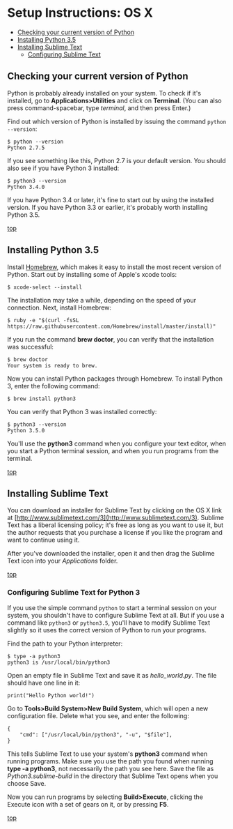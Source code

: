 Setup Instructions: OS X
===

- [Checking your current version of Python](#current_version)
- [Installing Python 3.5](#python3.5)
- [Installing Sublime Text](#installing_st)
    - [Configuring Sublime Text](#configuring_st)

<a name='current_version'></a>Checking your current version of Python
---

Python is probably already installed on your system. To check if it's installed, go to **Applications>Utilities** and click on **Terminal**. (You can also press command-spacebar, type *terminal*, and then press Enter.)

Find out which version of Python is installed by issuing the command `python --version`:

    $ python --version
    Python 2.7.5

If you see something like this, Python 2.7 is your default version. You should also see if you have Python 3 installed:

    $ python3 --version
    Python 3.4.0

If you have Python 3.4 or later, it's fine to start out by using the installed version. If you have Python 3.3 or earlier, it's probably worth installing Python 3.5.

[top](#)

<a name='python3.5'></a>Installing Python 3.5
---

Install [Homebrew](http://brew.sh/), which makes it easy to install the most recent version of Python. Start out by installing some of Apple's xcode tools:

    $ xcode-select --install

The installation may take a while, depending on the speed of your connection. Next, install Homebrew:

    $ ruby -e "$(curl -fsSL https://raw.githubusercontent.com/Homebrew/install/master/install)"

If you run the command **brew doctor**, you can verify that the installation was successful:

    $ brew doctor
    Your system is ready to brew.

Now you can install Python packages through Homebrew. To install Python 3, enter the following command:

    $ brew install python3

You can verify that Python 3 was installed correctly:

    $ python3 --version
    Python 3.5.0

You'll use the **python3** command when you configure your text editor, when you start a Python terminal session, and when you run programs from the terminal.

[top](#)

<a name='installing_st'></a>Installing Sublime Text
---

You can download an installer for Sublime Text by clicking on the OS X link at [http://www.sublimetext.com/3](http://www.sublimetext.com/3). Sublime Text has a liberal licensing policy; it's free as long as you want to use it, but the author requests that you purchase a license if you like the program and want to continue using it.

After you've downloaded the installer, open it and then drag the Sublime Text icon into your *Applications* folder.

[top](#)

<a name='configuring_st'></a>
### Configuring Sublime Text for Python 3

If you use the simple command `python` to start a terminal session on your system, you shouldn't have to configure Sublime Text at all. But if you use a command like `python3` or `python3.5`, you'll have to modify Sublime Text slightly so it uses the correct version of Python to run your programs.

Find the path to your Python interpreter:

    $ type -a python3
    python3 is /usr/local/bin/python3

Open an empty file in Sublime Text and save it as *hello_world.py*. The file should have one line in it:

    print("Hello Python world!")

Go to **Tools>Build System>New Build System**, which will open a new configuration file. Delete what you see, and enter the following:

    {
        "cmd": ["/usr/local/bin/python3", "-u", "$file"],
    }

This tells Sublime Text to use your system's **python3** command when running programs. Make sure you use the path you found when running **type -a python3**, not necessarily the path you see here. Save the file as *Python3.sublime-build* in the directory that Sublime Text opens when you choose Save.

Now you can run programs by selecting **Build>Execute**, clicking the Execute icon with a set of gears on it, or by pressing **F5**.

[top](#)




